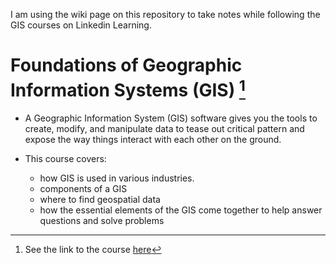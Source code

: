 I am using the wiki page on this repository to take notes while following the GIS courses on Linkedin Learning.

# Foundations of Geographic Information Systems (GIS) [^1]

[^1]: See the link to the course [here](https://www.linkedin.com/learning/foundations-of-geographic-information-systems-gis/thinking-spatially) 

- A Geographic Information System (GIS) software gives you the tools to create, modify, and manipulate data to tease out critical pattern and expose the way things interact with each other on the ground.

- This course covers:
    * how GIS is used in various industries.
    * components of a GIS
    * where to find geospatial data
    * how the essential elements of the GIS come together to help answer questions and solve problems
  

